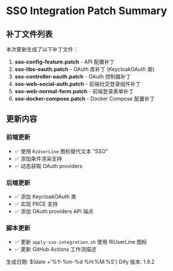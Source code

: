 # SSO Integration Patch Summary

## 补丁文件列表

本次更新生成了以下补丁文件：

1. **sso-config-feature.patch** - API 配置补丁
2. **sso-libs-oauth.patch** - OAuth 库补丁 (KeycloakOAuth 类)
3. **sso-controller-oauth.patch** - OAuth 控制器补丁
4. **sso-web-social-auth.patch** - 前端社交登录组件补丁
5. **sso-web-normal-form.patch** - 前端登录表单补丁
6. **sso-docker-compose.patch** - Docker Compose 配置补丁

## 更新内容

### 前端更新
- ✅ 使用 `RiUserLine` 图标替代文本 "SSO"
- ✅ 添加条件渲染支持
- ✅ 动态获取 OAuth providers

### 后端更新
- ✅ 添加 KeycloakOAuth 类
- ✅ 实现 PKCE 支持
- ✅ 添加 OAuth providers API 端点

### 脚本更新
- ✅ 更新 `apply-sso-integration.sh` 使用 RiUserLine 图标
- ✅ 更新 GitHub Actions 工作流描述

生成日期: $(date +'%Y-%m-%d %H:%M:%S')
Dify 版本: 1.9.2
